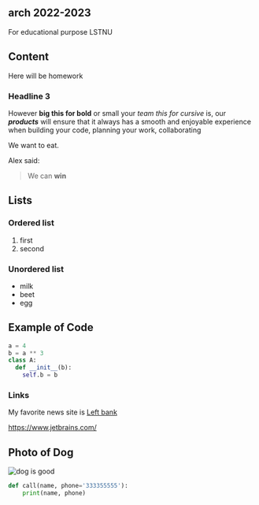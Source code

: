 ## arch 2022-2023
For educational purpose LSTNU
## Content
Here will be homework
### Headline 3
However **big this for bold** or small your *team this for cursive* is, our ***products*** will ensure that it always has a smooth and enjoyable experience when
building your code, planning your work, collaborating

We want to eat.

Alex said:
>We can **win**

## Lists
### Ordered list
 1. first
 1. second

### Unordered list
- milk
- beet
- egg

## Example of Code
```python
a = 4
b = a ** 3
class A:
  def __init__(b):
    self.b = b
```
### Links
My favorite news site is [Left bank](http://lb.ua)

<https://www.jetbrains.com/>

## Photo of Dog
![dog is good](https://images.rawpixel.com/image_800/cHJpdmF0ZS9sci9pbWFnZXMvd2Vic2l0ZS8yMDIyLTA1L2ZyZG9nX2dlcm1hbl9zaGVwaGVyZF9hbmltYWxzXzQtaW1hZ2Uta3liZHV0aHkuanBn.jpg)


```python
def call(name, phone='333355555'):
    print(name, phone)
```



